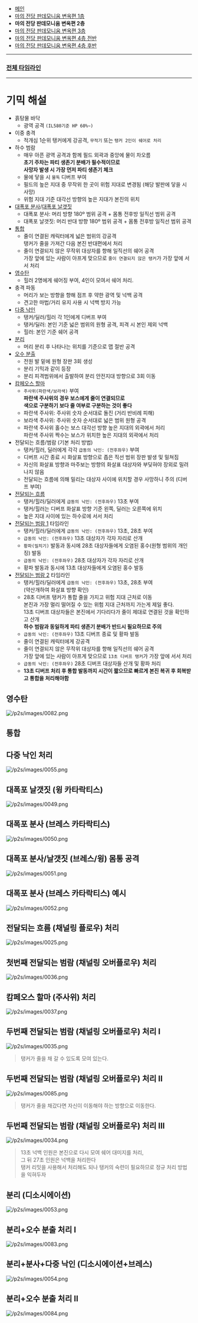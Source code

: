 - [메인](https://github.com/Gangaemonium/Asphodelos/tree/main/README.md)
- [마의 전당 판데모니움 변옥편 1층](https://github.com/Gangaemonium/Asphodelos/tree/main/p1s/README.md)
- __마의 전당 판데모니움 변옥편 2층__
- [마의 전당 판데모니움 변옥편 3층](https://github.com/Gangaemonium/Asphodelos/tree/main/p3s/README.md)
- [마의 전당 판데모니움 변옥편 4층 전반](https://github.com/Gangaemonium/Asphodelos/tree/main/p4s_I/README.md) 
- [마의 전당 판데모니움 변옥편 4층 후반](https://github.com/Gangaemonium/Asphodelos/tree/main/p4s_II/README.md)
--------

### [전체 타임라인](https://github.com/Gangaemonium/Asphodelos/tree/main/timeline/p2s.md)

--------

# 기믹 해설

- 흙탕물 바닥
    - 광역 공격 `(IL580기준 HP 60%~)`
- 이중 충격
    - 적개심 1순위 탱커에게 강공격, `무적기` 또는 `탱커 2인이 쉐어로 처리`
- 하수 범람
    - 매우 아픈 광역 공격과 함께 필드 외곽과 중앙에 물이 차오름<br>
    **초기 주차는 파티 생존기 분배가 필수적이므로<br>
    사망자 발생 시 가장 먼저 파티 생존기 체크**
    - 물에 닿을 시 `물독` 디버프 부여
    - 필드의 높은 지대 중 무작위 한 곳이 위험 지대로 변경됨 (해당 발판에 닿을 시 사망)
    - 위험 지대 기준 대각선 방향의 높은 지대가 본진의 위치
- [대폭포 분사](#대폭포-분사-브레스-카타락티스)/[대폭포 날갯짓](#대폭포-날갯짓-윙-카타락티스)
    - 대폭포 분사: 머리 방향 180º 범위 공격 + 몸통 전후방 일직선 범위 공격
    - 대폭포 날갯짓: 머리 반대 방향 180º 범위 공격 + 몸통 전후방 일직선 범위 공격
- [통합](#통합)
    - 줄이 연결된 캐릭터에게 넓은 범위의 강공격<br>
    탱커가 줄을 가져간 다음 본진 반대편에서 처리
    - 줄이 연결되지 않은 무작위 대상자를 향해 일직선의 쉐어 공격<br>
    가장 앞에 있는 사람이 아프게 맞으므로 `줄이 연결되지 않은 탱커`가 가장 앞에 서서 처리
- [영수탄](#영수탄)
    - 힐러 2명에게 쉐어징 부여, 4인이 모여서 쉐어 처리.
- 충격 파동
    - 머리가 보는 방향을 향해 점프 후 약한 광역 및 넉백 공격
    - 견고한 마법/거리 유지 사용 시 넉백 방지 가능
- [다중 낙인](#다중-낙인-처리)
    - 탱커/딜러/힐러 각 1인에게 디버프 부여
    - 탱커/딜러: 본인 기준 넓은 범위의 원형 공격, 피격 시 본인 제외 넉백
    - 힐러: 본인 기준 쉐어 공격
- [분리](#분리-디소시에이션)
    - 머리 분리 후 나타나는 위치를 기준으로 맵 절반 공격
- [오수 분출](#분리오수-분출-처리-i)
    - 전원 발 밑에 원형 장판 3회 생성
    - 분리 기믹과 같이 등장
    - 분리 피격범위에서 출발하여 분리 안전지대 방향으로 3회 이동
- [캄페오스 할마](#캄페오스-할마-주사위-처리)
    - `주사위(파란색/보라색)` 부여<br>
    **파란색 주사위의 경우 보스에게 줄이 연결되므로<br>
    색으로 구분하기 보다 줄 여부로 구분하는 것이 좋다**
    - 파란색 주사위: 주사위 숫자 순서대로 돌진 (거리 반비례 피해)
    - 보라색 주사위: 주사위 숫자 순서대로 넓은 범위 원형 공격
    - 파란색 주사위 홀수는 보스 대각선 방향 높은 지대의 외곽에서 처리<br>
    파란색 주사위 짝수는 보스가 위치한 높은 지대의 외곽에서 처리
- 전달되는 흐름/범람 (기본 처리 방법)
    - 탱커/힐러, 딜러에게 각각 `급동의 낙인: (전후좌우)` 부여
    - 디버프 시간 종료 시 화살표 방향으로 좁은 직선 범위 장판 발생 및 밀쳐짐
    - 자신의 화살표 방향과 마주보는 방향의 화살표 대상자와 부딪혀야 장외로 밀려나지 않음
    - 전달되는 흐름에 의해 밀리는 대상자 사이에 위치할 경우 사망하니 주의 (디버프 부여)
- [전달되는 흐름](#전달되는-흐름-채널링-플로우-처리)
    - 탱커/힐러/딜러에게 `급동의 낙인: (전후좌우)` 13초 부여
    - 탱커/힐러는 디버프 화살표 방향 기준 왼쪽, 딜러는 오른쪽에 위치
    - 높은 지대 사이에 있는 하수로에 서서 처리
- [전달되는 범람 1](#첫번째-전달되는-범람-채널링-오버플로우-처리) 타임라인
    - 탱커/힐러/딜러에게 `급동의 낙인: (전후좌우)` 13초, 28초 부여
    - `급동의 낙인: (전후좌우)` 13초 대상자가 각자 자리로 산개
    - `황파(밀치기)` 발동과 동시에 28초 대상자들에게 오염된 홍수(원형 범위의 개인징) 발동
    - `급동의 낙인: (전후좌우)` 28초 대상자가 각자 자리로 산개
    - 황파 발동과 동시에 13초 대상자들에게 오염된 홍수 발동
- [전달되는 범람 2](#두번째-전달되는-범람-채널링-오버플로우-처리-i) 타임라인
    - 탱커/힐러/딜러에게 `급동의 낙인: (전후좌우)` 13초, 28초 부여<br>
    (약산개하여 화살표 방향 확인)
    - 28초 디버프 탱커가 통합 줄을 가지고 위험 지대 근처로 이동<br>
    본진과 가장 멀리 떨어질 수 있는 위험 지대 근처까지 가는게 제일 좋다.<br>
    13초 디버프 대상자들은 본진에서 기다리다가 줄이 제대로 연결된 것을 확인하고 산개<br>
    **하수 범람과 동일하게 파티 생존기 분배가 반드시 필요하므로 주의**
    - `급동의 낙인: (전후좌우)` 13초 디버프 종료 및 황파 발동
    - 줄이 연결된 캐릭터에게 강공격
    - 줄이 연결되지 않은 무작위 대상자를 향해 일직선의 쉐어 공격<br>
    가장 앞에 있는 사람이 아프게 맞으므로 `13초 디버프 탱커`가 가장 앞에 서서 처리
    - `급동의 낙인: (전후좌우)` 28초 디버프 대상자들 산개 및 황파 처리
    - **13초 디버프 처리 후 통합 발동까지 시간이 짧으므로 빠르게 본진 복귀 후 회복받고 통합을 처리해야함**

## 영수탄
![/p2s/images/0082.png](https://raw.githubusercontent.com/Gangaemonium/Asphodelos/main/p2s/images/0082.png)
## 통합
## 다중 낙인 처리
![/p2s/images/0055.png](https://raw.githubusercontent.com/Gangaemonium/Asphodelos/main/p2s/images/0055.png)
## 대폭포 날갯짓 (윙 카타락티스)
![/p2s/images/0049.png](https://raw.githubusercontent.com/Gangaemonium/Asphodelos/main/p2s/images/0049.png)
## 대폭포 분사 (브레스 카타락티스)
![/p2s/images/0050.png](https://raw.githubusercontent.com/Gangaemonium/Asphodelos/main/p2s/images/0050.png)
## 대폭포 분사/날갯짓 (브레스/윙) 몸통 공격
![/p2s/images/0051.png](https://raw.githubusercontent.com/Gangaemonium/Asphodelos/main/p2s/images/0051.png)
## 대폭포 분사 (브레스 카타락티스) 예시
![/p2s/images/0052.png](https://raw.githubusercontent.com/Gangaemonium/Asphodelos/main/p2s/images/0052.png)
## 전달되는 흐름 (채널링 플로우) 처리
![/p2s/images/0025.png](https://raw.githubusercontent.com/Gangaemonium/Asphodelos/main/p2s/images/0025.png)
## 첫번째 전달되는 범람 (채널링 오버플로우) 처리
![/p2s/images/0036.png](https://raw.githubusercontent.com/Gangaemonium/Asphodelos/main/p2s/images/0036.png)
## 캄페오스 할마 (주사위) 처리
![/p2s/images/0037.png](https://raw.githubusercontent.com/Gangaemonium/Asphodelos/main/p2s/images/0037.png)
## 두번째 전달되는 범람 (채널링 오버플로우) 처리 I
![/p2s/images/0035.png](https://raw.githubusercontent.com/Gangaemonium/Asphodelos/main/p2s/images/0035.png)
> 탱커가 줄을 채 갈 수 있도록 모여 있는다.
## 두번째 전달되는 범람 (채널링 오버플로우) 처리 II
![/p2s/images/0085.png](https://raw.githubusercontent.com/Gangaemonium/Asphodelos/main/p2s/images/0085.png)
> 탱커가 줄을 채갔다면 자신이 이동해야 하는 방향으로 이동한다.
## 두번째 전달되는 범람 (채널링 오버플로우) 처리 III
![/p2s/images/0034.png](https://raw.githubusercontent.com/Gangaemonium/Asphodelos/main/p2s/images/0034.png)
> 13초 넉백 인원은 본진으로 다시 모여 쉐어 대미지를 처리,<br>그 뒤 27초 인원은 넉백을 처리한다<br>탱커 리밋을 사용해서 처리해도 되나 탱커의 숙련이 필요하므로 정규 처리 방법을 익혀두자
## 분리 (디소시에이션)
![/p2s/images/0053.png](https://raw.githubusercontent.com/Gangaemonium/Asphodelos/main/p2s/images/0053.png)
## 분리+오수 분출 처리 I
![/p2s/images/0083.png](https://raw.githubusercontent.com/Gangaemonium/Asphodelos/main/p2s/images/0083.png)
## 분리+분사+다중 낙인 (디소시에이션+브레스)
![/p2s/images/0054.png](https://raw.githubusercontent.com/Gangaemonium/Asphodelos/main/p2s/images/0054.png)
## 분리+오수 분출 처리 II
![/p2s/images/0084.png](https://raw.githubusercontent.com/Gangaemonium/Asphodelos/main/p2s/images/0084.png)
